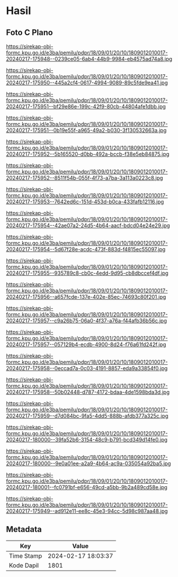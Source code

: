 # Hasil

## Foto C Plano

https://sirekap-obj-formc.kpu.go.id/e3ba/pemilu/pdpr/18/09/01/20/10/1809012010017-20240217-175948--0239ce05-6ab4-44b9-9984-eb4575ad74a8.jpg

https://sirekap-obj-formc.kpu.go.id/e3ba/pemilu/pdpr/18/09/01/20/10/1809012010017-20240217-175950--445a2cf4-0617-4994-9089-89c5fde9ea41.jpg

https://sirekap-obj-formc.kpu.go.id/e3ba/pemilu/pdpr/18/09/01/20/10/1809012010017-20240217-175951--bf29e86e-199c-42f9-80cb-44804afe1dbb.jpg

https://sirekap-obj-formc.kpu.go.id/e3ba/pemilu/pdpr/18/09/01/20/10/1809012010017-20240217-175951--0b19e55f-a965-49a2-b030-3f130532663a.jpg

https://sirekap-obj-formc.kpu.go.id/e3ba/pemilu/pdpr/18/09/01/20/10/1809012010017-20240217-175952--5b165520-d0bb-492a-bccb-f38e5eb84875.jpg

https://sirekap-obj-formc.kpu.go.id/e3ba/pemilu/pdpr/18/09/01/20/10/1809012010017-20240217-175952--8511f54b-055f-4f73-a7ba-3a113a0223c8.jpg

https://sirekap-obj-formc.kpu.go.id/e3ba/pemilu/pdpr/18/09/01/20/10/1809012010017-20240217-175953--7642ed6c-151d-453d-b0ca-433fafb12116.jpg

https://sirekap-obj-formc.kpu.go.id/e3ba/pemilu/pdpr/18/09/01/20/10/1809012010017-20240217-175954--42ae07a2-24d5-4b64-aacf-bdcd04e24e29.jpg

https://sirekap-obj-formc.kpu.go.id/e3ba/pemilu/pdpr/18/09/01/20/10/1809012010017-20240217-175954--5d67f28e-acdc-473f-883d-f4815ec55097.jpg

https://sirekap-obj-formc.kpu.go.id/e3ba/pemilu/pdpr/18/09/01/20/10/1809012010017-20240217-175955--935789c8-cb0c-4edd-9d95-cb8dbccef4df.jpg

https://sirekap-obj-formc.kpu.go.id/e3ba/pemilu/pdpr/18/09/01/20/10/1809012010017-20240217-175956--a657fcde-137e-402e-85ec-74693c80f201.jpg

https://sirekap-obj-formc.kpu.go.id/e3ba/pemilu/pdpr/18/09/01/20/10/1809012010017-20240217-175957--c9a26b75-06a0-4f37-a76a-f44afb36b56c.jpg

https://sirekap-obj-formc.kpu.go.id/e3ba/pemilu/pdpr/18/09/01/20/10/1809012010017-20240217-175957--057129b4-ecdb-4900-8d24-f76a61fd242f.jpg

https://sirekap-obj-formc.kpu.go.id/e3ba/pemilu/pdpr/18/09/01/20/10/1809012010017-20240217-175958--0eccad7a-0c03-4191-8857-eda9a33854f0.jpg

https://sirekap-obj-formc.kpu.go.id/e3ba/pemilu/pdpr/18/09/01/20/10/1809012010017-20240217-175958--50b02448-d787-4172-bdaa-4de1598bda3d.jpg

https://sirekap-obj-formc.kpu.go.id/e3ba/pemilu/pdpr/18/09/01/20/10/1809012010017-20240217-175959--d7d084bc-9fa5-4dd5-888b-afdb377a325c.jpg

https://sirekap-obj-formc.kpu.go.id/e3ba/pemilu/pdpr/18/09/01/20/10/1809012010017-20240217-180000--39fa52b6-3154-48c9-b791-bcd349d14fe0.jpg

https://sirekap-obj-formc.kpu.go.id/e3ba/pemilu/pdpr/18/09/01/20/10/1809012010017-20240217-180000--9e0a01ee-a2a9-4b64-ac9a-035054a92ba5.jpg

https://sirekap-obj-formc.kpu.go.id/e3ba/pemilu/pdpr/18/09/01/20/10/1809012010017-20240217-180001--fc0791bf-e656-49cd-a5bb-9b2a489cd58e.jpg

https://sirekap-obj-formc.kpu.go.id/e3ba/pemilu/pdpr/18/09/01/20/10/1809012010017-20240217-175949--ad912e11-ee8c-45e3-94cc-5d98c987aa48.jpg


## Metadata

| Key        | Value               |
| ---------- | ------------------- |
| Time Stamp | 2024-02-17 18:03:37 |
| Kode Dapil | 1801                |



